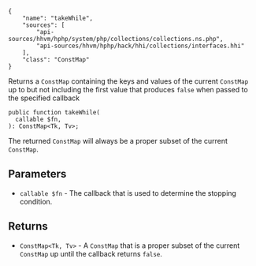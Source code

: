 ``` yamlmeta
{
    "name": "takeWhile",
    "sources": [
        "api-sources/hhvm/hphp/system/php/collections/collections.ns.php",
        "api-sources/hhvm/hphp/hack/hhi/collections/interfaces.hhi"
    ],
    "class": "ConstMap"
}
```




Returns a ` ConstMap ` containing the keys and values of the current
`` ConstMap `` up to but not including the first value that produces ``` false ```
when passed to the specified callback




``` Hack
public function takeWhile(
  callable $fn,
): ConstMap<Tk, Tv>;
```




The returned ` ConstMap ` will always be a proper subset of the current
`` ConstMap ``.




## Parameters




+ ` callable $fn ` - The callback that is used to determine the stopping condition.




## Returns




* ` ConstMap<Tk, Tv> ` - A `` ConstMap `` that is a proper subset of the current ``` ConstMap ```
  up until the callback returns ```` false ````.
<!-- HHAPIDOC -->
